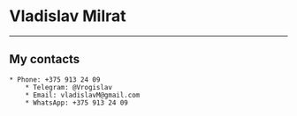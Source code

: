 # **Vladislav Milrat**

*****************************************

## My contacts
    * Phone: +375 913 24 09
		* Telegram: @Vrogislav
		* Email: vladislavM@gmail.com
		* WhatsApp: +375 913 24 09

